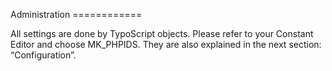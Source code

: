 Administration ============

All settings are done by TypoScript objects. Please refer to your Constant Editor and choose MK\_PHPIDS. They are also explained in the next section: “Configuration”.
